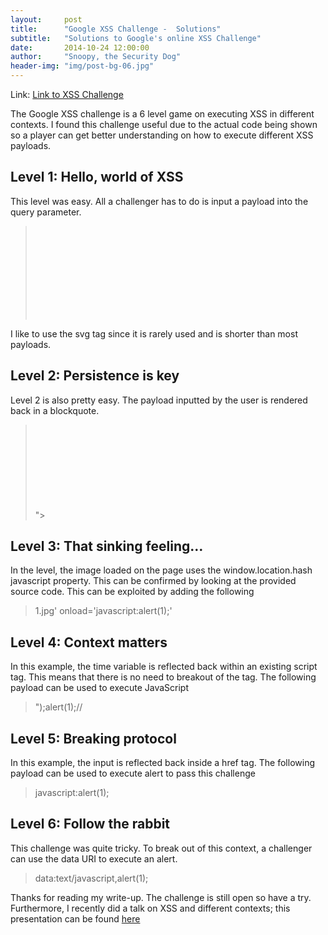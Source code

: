 ```yaml
---
layout:     post
title:      "Google XSS Challenge -  Solutions"
subtitle:   "Solutions to Google's online XSS Challenge"
date:       2014-10-24 12:00:00
author:     "Snoopy, the Security Dog"
header-img: "img/post-bg-06.jpg"
---
```




<p>Link: <a href="https://xss-game.appspot.com/">Link to XSS Challenge</a></p>

<p>The Google XSS challenge is a 6 level game on executing XSS in different contexts. I found this challenge useful due to the actual code being shown so a player can get better understanding on how to execute different XSS payloads.</p>


<h2 class="section-heading"> Level 1: Hello, world of XSS</h2>

<p>This level was easy. All a challenger has to do is input a payload into the query parameter.</p>

<blockquote><svg/onload=alert(9)></blockquote>

<p>I like to use the svg tag since it is rarely used and is shorter than most payloads.</p>

<h2 class="section-heading"> Level 2: Persistence is key</h2>

<p> Level 2 is also pretty easy.  The payload inputted by the user is rendered back in a blockquote.  	

<blockquote>&quot;&gt;<svg/onload=alert(9)></blockquote>

<h2 class="section-heading"> Level 3: That sinking feeling…</h2>

<p>In the level, the image loaded on the page uses the window.location.hash javascript property. This can be confirmed by looking at the provided source code. This can be exploited by adding the following<p>

<blockquote>1.jpg' onload='javascript:alert(1);'</blockquote>


<h2 class="section-heading"> Level 4: Context matters</h2>

In this example, the time variable is reflected back within an existing script tag. This means that there is no need to breakout of the tag. The following payload can be used to execute JavaScript </p>

<blockquote>");alert(1);//</blockquote>

<h2 class="section-heading">Level 5: Breaking protocol</h2>

<p> In this example, the input is reflected back inside a href tag. The following payload can be used to execute alert to pass this challenge </p>

<blockquote>javascript:alert(1);</blockquote>


<h2 class="section-heading">Level 6: Follow the rabbit</h2>

<p> This challenge was quite tricky. To break out of this context, a challenger can use the data URI to execute an alert.<p> 

<blockquote>data:text/javascript,alert(1);</blockquote>

<p> Thanks for reading my write-up. The challenge is still open so have a try. Furthermore, I recently did a talk on XSS and different contexts; this presentation can be found <a href="http://www.slideshare.net/snoopythesecuritydog/xss-primer-snoopysecurity">here</a></p>